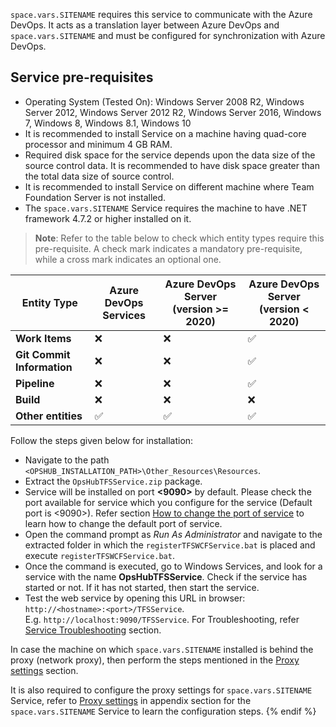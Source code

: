<code class="expression">space.vars.SITENAME</code> requires this service to communicate with the Azure DevOps. It acts as a translation layer between Azure DevOps and <code class="expression">space.vars.SITENAME</code> and must be configured for synchronization with Azure DevOps.

## Service pre-requisites

* Operating System (Tested On): Windows Server 2008 R2, Windows Server 2012, Windows Server 2012 R2, Windows Server 2016, Windows 7, Windows 8, Windows 8.1, Windows 10
* It is recommended to install Service on a machine having quad-core processor and minimum 4 GB RAM.
* Required disk space for the service depends upon the data size of the source control data. It is recommended to have disk space greater than the total data size of source control.
* It is recommended to install Service on different machine where Team Foundation Server is not installed.
* The <code class="expression">space.vars.SITENAME</code> Service requires the machine to have .NET framework 4.7.2 or higher installed on it.

> **Note**: Refer to the table below to check which entity types require this pre-requisite. A check mark indicates a mandatory pre-requisite, while a cross mark indicates an optional one.

| **Entity Type**            | **Azure DevOps Services** | **Azure DevOps Server (version >= 2020)** | **Azure DevOps Server (version < 2020)** |
| -------------------------- | ------------------------- | ----------------------------------------- | ---------------------------------------- |
| **Work Items**             | ❌                         | ❌                                         | ✅                                        |
| **Git Commit Information** | ❌                         | ❌                                         | ✅                                        |
| **Pipeline**               | ❌                         | ❌                                         | ✅                                        |
| **Build**                  | ❌                         | ❌                                         | ❌                                        |
| **Other entities**         | ✅                         | ✅                                         | ✅                                        |

Follow the steps given below for installation:

* Navigate to the path `<OPSHUB_INSTALLATION_PATH>\Other_Resources\Resources`.
* Extract the `OpsHubTFSService.zip` package.
* Service will be installed on port **<9090>** by default. Please check the port available for service which you configure for the service (Default port is <9090>). Refer section [How to change the port of service](../../connectors/azure-devops#how-to-change-the-port-of-service) to learn how to change the default port of service.
* Open the command prompt as _Run As Administrator_ and navigate to the extracted folder in which the `registerTFSWCFService.bat` is placed and execute `registerTFSWCFService.bat`.
* Once the command is executed, go to Windows Services, and look for a service with the name **OpsHubTFSService**. Check if the service has started or not. If it has not started, then start the service.
* Test the web service by opening this URL in browser: `http://<hostname>:<port>/TFSService`.\
  E.g. `http://localhost:9090/TFSService`. For Troubleshooting, refer [Service Troubleshooting](../../connectors/service-troubleshooting.md) section.

In case the machine on which <code class="expression">space.vars.SITENAME</code> installed is behind the proxy (network proxy), then perform the steps mentioned in the [Proxy settings](../../manage/administrator/proxy-setting.md) section.

It is also required to configure the proxy settings for <code class="expression">space.vars.SITENAME</code> Service, refer to [Proxy settings](../../connectors/azure-devops#proxy-settings-for-the-service) in appendix section for the <code class="expression">space.vars.SITENAME</code> Service to learn the configuration steps.
{% endif %}
